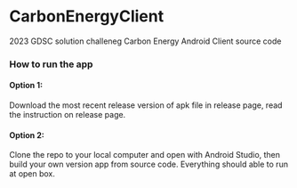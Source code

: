 # CarbonEnergyClient
2023 GDSC solution challeneg Carbon Energy Android Client source code

### How to run the app
#### Option 1: 
Download the most recent release version of apk file in release page, read the instruction on release page.
#### Option 2: 
Clone the repo to your local computer and open with Android Studio, then build your own version app from source code. Everything should able to run at open box.
